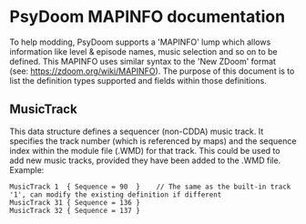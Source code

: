 # PsyDoom MAPINFO documentation
To help modding, PsyDoom supports a 'MAPINFO' lump which allows information like level & episode names, music selection and so on to be defined. This MAPINFO uses similar syntax to the 'New ZDoom' format (see: https://zdoom.org/wiki/MAPINFO). The purpose of this document is to list the definition types supported and fields within those definitions.

## MusicTrack
This data structure defines a sequencer (non-CDDA) music track. It specifies the track number (which is referenced by maps) and the sequence index within the module file (.WMD) for that track. This could be used to add new music tracks, provided they have been added to the .WMD file. Example:
```
MusicTrack 1  { Sequence = 90  }    // The same as the built-in track '1', can modify the existing definition if different
MusicTrack 31 { Sequence = 136 }
MusicTrack 32 { Sequence = 137 }
```
